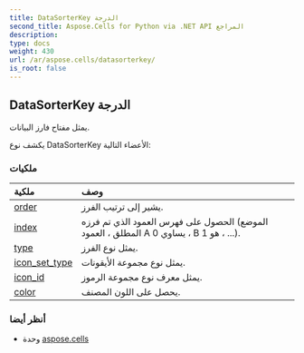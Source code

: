 ```yaml
---
title: DataSorterKey الدرجة
second_title: Aspose.Cells for Python via .NET API المراجع
description:
type: docs
weight: 430
url: /ar/aspose.cells/datasorterkey/
is_root: false
---
```

##  DataSorterKey الدرجة
يمثل مفتاح فارز البيانات.



يكشف نوع DataSorterKey الأعضاء التالية:

###  ملكيات
| ملكية| وصف|
| :- | :- |
| [order](/cells/python-net/ar/aspose.cells/datasorterkey/order) | يشير إلى ترتيب الفرز.|
| [index](/cells/python-net/ar/aspose.cells/datasorterkey/index) | الحصول على فهرس العمود الذي تم فرزه (الموضع المطلق ، العمود A يساوي 0 ، B هو 1 ، ...).|
| [type](/cells/python-net/ar/aspose.cells/datasorterkey/type) | يمثل نوع الفرز.|
| [icon_set_type](/cells/python-net/ar/aspose.cells/datasorterkey/icon_set_type) | يمثل نوع مجموعة الأيقونات.|
| [icon_id](/cells/python-net/ar/aspose.cells/datasorterkey/icon_id) | يمثل معرف نوع مجموعة الرموز.|
| [color](/cells/python-net/ar/aspose.cells/datasorterkey/color) | يحصل على اللون المصنف.|



###  أنظر أيضا
* وحدة [aspose.cells](..)
